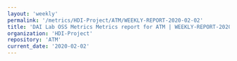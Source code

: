 ```yaml
---
layout: 'weekly'
permalink: '/metrics/HDI-Project/ATM/WEEKLY-REPORT-2020-02-02'
title: 'DAI Lab OSS Metrics Metrics report for ATM | WEEKLY-REPORT-2020-02-02'
organization: 'HDI-Project'
repository: 'ATM'
current_date: '2020-02-02'
---
```

